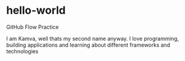 # hello-world
GitHub Flow Practice

I am Kamva, well thats my second name anyway.
I love programming, building applications and learning about different frameworks and technologies
